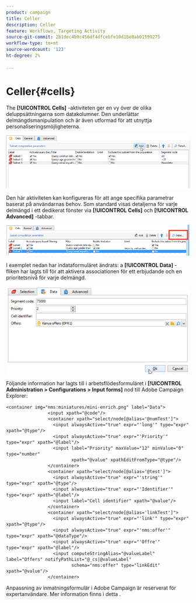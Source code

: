 ```yaml
---
product: campaign
title: Celler
description: Celler
feature: Workflows, Targeting Activity
source-git-commit: 2b1dec4b9c456df4dfcebfe10d18e0ab01599275
workflow-type: tm+mt
source-wordcount: '123'
ht-degree: 2%

---
```


# Celler{#cells}

The **[!UICONTROL Cells]** -aktiviteten ger en vy över de olika deluppsättningarna som datakolumner. Den underlättar delmängdsmanipulation och är även utformad för att utnyttja personaliseringsmöjligheterna.

![](assets/wf_split_cells.png)

Den här aktiviteten kan konfigureras för att ange specifika parametrar baserat på användarnas behov. Som standard visas detaljerna för varje delmängd i ett dedikerat fönster via **[!UICONTROL Cells]** och **[!UICONTROL Advanced]** -tabbar.

![](assets/wf_split_cells_with_customization.png)

I exemplet nedan har indataformuläret ändrats: a **[!UICONTROL Data]** -fliken har lagts till för att aktivera associationen för ett erbjudande och en prioritetsnivå för varje delmängd.

![](assets/cells-activity-sample.png)

Följande information har lagts till i arbetsflödesformuläret i **[!UICONTROL Administration > Configurations > Input forms]** nod till Adobe Campaign Explorer:

```
<container img="nms:miniatures/mini-enrich.png" label="Data">
                <input xpath="@code"/>
                <container xpath="select/node[@alias='@numTest']">
                  <input alwaysActive="true" expr="'long'" type="expr" xpath="@type"/>
                  <input alwaysActive="true" expr="'Priority'" type="expr" xpath="@label"/>
                  <input label="Priority" maxValue="12" minValue="0" type="number"
                         xpath="@value" xpathEditFromType="@type"/>
                </container>
                <container xpath="select/node[@alias='@test']">
                  <input alwaysActive="true" expr="'string'" type="expr" xpath="@type"/>
                  <input alwaysActive="true" expr="'Identifier'" type="expr" xpath="@label"/>
                  <input label="Cell identifier" xpath="@value"/>
                </container>
                <container xpath="select/node[@alias='linkTest']">
                  <input alwaysActive="true" expr="'link'" type="expr" xpath="@type"/>
                  <input alwaysActive="true" expr="'nms:offer'" type="expr" xpath="@dataType"/>
                  <input alwaysActive="true" expr="'Offre'" type="expr" xpath="@label"/>
                  <input computeStringAlias="@valueLabel" label="Offers" notifyPathList="@_cs|@valueLabel"
                         schema="nms:offer" type="linkEdit" xpath="@value"/>
                </container>
```

Anpassning av inmatningsformulär i Adobe Campaign är reserverat för expertanvändare. Mer information finns i detta .
